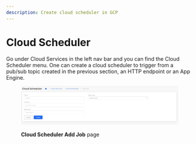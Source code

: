 ```yaml
---
description: Create cloud scheduler in GCP
---
```


# Cloud Scheduler

Go under Cloud Services in the left nav bar and you can find the Cloud Scheduler menu. One can create a cloud scheduler to trigger from a pub/sub topic created in the previous section, an HTTP endpoint or an App Engine.

<figure><img src="../../.gitbook/assets/screenshot-nimbusweb.me-2024.02.15-13_38_40.png" alt=""><figcaption><p><strong>Cloud Scheduler Add Job</strong> page</p></figcaption></figure>
